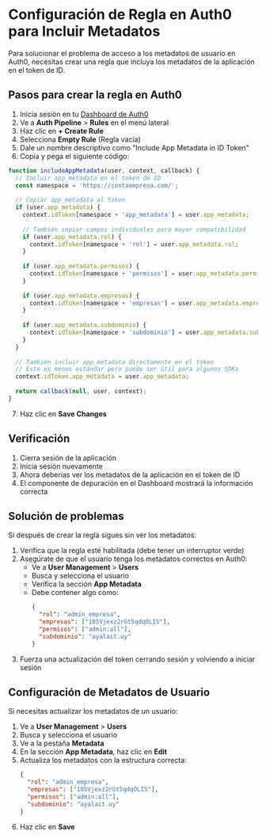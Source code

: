 # Configuración de Regla en Auth0 para Incluir Metadatos

Para solucionar el problema de acceso a los metadatos de usuario en Auth0, necesitas crear una regla que incluya los metadatos de la aplicación en el token de ID.

## Pasos para crear la regla en Auth0

1. Inicia sesión en tu [Dashboard de Auth0](https://manage.auth0.com/)
2. Ve a **Auth Pipeline** > **Rules** en el menú lateral
3. Haz clic en **+ Create Rule**
4. Selecciona **Empty Rule** (Regla vacía)
5. Dale un nombre descriptivo como "Include App Metadata in ID Token"
6. Copia y pega el siguiente código:

```javascript
function includeAppMetadata(user, context, callback) {
  // Incluir app_metadata en el token de ID
  const namespace = 'https://contaempresa.com/';
  
  // Copiar app_metadata al token
  if (user.app_metadata) {
    context.idToken[namespace + 'app_metadata'] = user.app_metadata;
    
    // También copiar campos individuales para mayor compatibilidad
    if (user.app_metadata.rol) {
      context.idToken[namespace + 'rol'] = user.app_metadata.rol;
    }
    
    if (user.app_metadata.permisos) {
      context.idToken[namespace + 'permisos'] = user.app_metadata.permisos;
    }
    
    if (user.app_metadata.empresas) {
      context.idToken[namespace + 'empresas'] = user.app_metadata.empresas;
    }
    
    if (user.app_metadata.subdominio) {
      context.idToken[namespace + 'subdominio'] = user.app_metadata.subdominio;
    }
  }
  
  // También incluir app_metadata directamente en el token
  // Esto es menos estándar pero puede ser útil para algunos SDKs
  context.idToken.app_metadata = user.app_metadata;
  
  return callback(null, user, context);
}
```

7. Haz clic en **Save Changes**

## Verificación

1. Cierra sesión de la aplicación
2. Inicia sesión nuevamente
3. Ahora deberías ver los metadatos de la aplicación en el token de ID
4. El componente de depuración en el Dashboard mostrará la información correcta

## Solución de problemas

Si después de crear la regla sigues sin ver los metadatos:

1. Verifica que la regla esté habilitada (debe tener un interruptor verde)
2. Asegúrate de que el usuario tenga los metadatos correctos en Auth0:
   - Ve a **User Management** > **Users**
   - Busca y selecciona el usuario
   - Verifica la sección **App Metadata**
   - Debe contener algo como:
     ```json
     {
       "rol": "admin_empresa",
       "empresas": ["105Vjexz2rGt5qdqOLIS"],
       "permisos": ["admin:all"],
       "subdominio": "ayalait.uy"
     }
     ```
3. Fuerza una actualización del token cerrando sesión y volviendo a iniciar sesión

## Configuración de Metadatos de Usuario

Si necesitas actualizar los metadatos de un usuario:

1. Ve a **User Management** > **Users**
2. Busca y selecciona el usuario
3. Ve a la pestaña **Metadata**
4. En la sección **App Metadata**, haz clic en **Edit**
5. Actualiza los metadatos con la estructura correcta:
   ```json
   {
     "rol": "admin_empresa",
     "empresas": ["105Vjexz2rGt5qdqOLIS"],
     "permisos": ["admin:all"],
     "subdominio": "ayalait.uy"
   }
   ```
6. Haz clic en **Save**